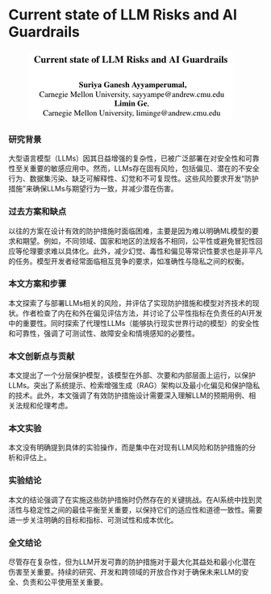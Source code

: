 # Current state of LLM Risks and AI Guardrails

<figure><img src="../.gitbook/assets/image (11) (1).png" alt=""><figcaption></figcaption></figure>

### 研究背景

大型语言模型（LLMs）因其日益增强的复杂性，已被广泛部署在对安全性和可靠性至关重要的敏感应用中。然而，LLMs存在固有风险，包括偏见、潜在的不安全行为、数据集污染、缺乏可解释性、幻觉和不可复现性。这些风险要求开发“防护措施”来确保LLMs与期望行为一致，并减少潜在伤害。

### 过去方案和缺点

以往的方案在设计有效的防护措施时面临困难，主要是因为难以明确ML模型的要求和期望。例如，不同领域、国家和地区的法规各不相同，公平性或避免冒犯性回应等伦理要求难以具体化。此外，减少幻觉、毒性和偏见等常识性要求也是非平凡的任务。模型开发者经常面临相互竞争的要求，如准确性与隐私之间的权衡。

### 本文方案和步骤

本文探索了与部署LLMs相关的风险，并评估了实现防护措施和模型对齐技术的现状。作者检查了内在和外在偏见评估方法，并讨论了公平性指标在负责任的AI开发中的重要性。同时探索了代理性LLMs（能够执行现实世界行动的模型）的安全性和可靠性，强调了可测试性、故障安全和情境感知的必要性。

### 本文创新点与贡献

本文提出了一个分层保护模型，该模型在外部、次要和内部层面上运行，以保护LLMs。突出了系统提示、检索增强生成（RAG）架构以及最小化偏见和保护隐私的技术。此外，本文强调了有效防护措施设计需要深入理解LLM的预期用例、相关法规和伦理考虑。

### 本文实验

本文没有明确提到具体的实验操作，而是集中在对现有LLM风险和防护措施的分析和评估上。

### 实验结论

本文的结论强调了在实施这些防护措施时仍然存在的关键挑战。在AI系统中找到灵活性与稳定性之间的最佳平衡至关重要，以保持它们的适应性和道德一致性。需要进一步关注明确的目标和指标、可测试性和成本优化。

### 全文结论

尽管存在复杂性，但为LLM开发可靠的防护措施对于最大化其益处和最小化潜在伤害至关重要。持续的研究、开发和跨领域的开放合作对于确保未来LLM的安全、负责和公平使用至关重要。
